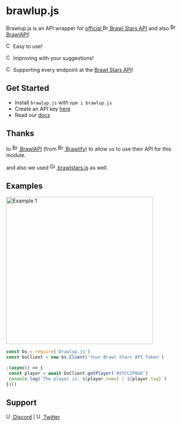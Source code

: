 # brawlup.js
Brawlup.js is an API wrapper for [official <img src="https://i.pinimg.com/474x/e8/44/db/e844db91a58d5ab88730e97b60704460.jpg" height="15" alt="Brawl Stars logo" style="border-radius:%50;"> Brawl Stars API](https://developer.brawlstars.com/) and also [<img src="https://cdn.brawlify.com/front/Star.svg" height="17" alt="BrawlAPI logo"> BrawlAPI](https://brawlapi.com/)!

<img src="https://abs-0.twimg.com/emoji/v2/svg/2705.svg" height="15" alt="Checkmark"> Easy to use!

<img src="https://abs-0.twimg.com/emoji/v2/svg/2705.svg" height="15" alt="Checkmark"> Improving with your suggestions!

<img src="https://abs-0.twimg.com/emoji/v2/svg/2705.svg" height="15" alt="Checkmark"> Supporting every endpoint at the [Brawl Stars API](https://developer.brawlstars.com/)!


## Get Started

* Install `brawlup.js` with `npm i brawlup.js`
* Create an API key [here](https://developer.brawlstars.com/#/account)
* Read our [docs](https://brawlup.github.io/js/)

## Thanks
to [<img src="https://cdn.brawlify.com/front/Star.svg" height="17" alt="BrawlAPI logo"> BrawlAPI](https://brawlapi.com/) (from [<img src="https://cdn.brawlify.com/front/Star.svg" height="17" alt="Brawlify logo"> Brawlify](https://brawlify.com/)) to allow us to use their API for this module.

and also we used [<img src="https://upload.wikimedia.org/wikipedia/commons/thumb/9/91/Octicons-mark-github.svg/2048px-Octicons-mark-github.svg.png" height="17" alt="GitHub logo"> brawlstars.js](https://github.com/dannyhpy/brawlstars-nodejs) as well.


## Examples
<img src="https://i.imgur.com/H1uzS3w.png" alt="Example 1" height="400">

```js
const bs = require('brawlup.js')
const bsClient = new bs.Client('Your Brawl Stars API Token')

;(async() => {
 const player = await bsClient.getPlayer('#2YCC2P8U8')
 console.log(`The player is: ${player.name} | ${player.tag}`)
})()
```

## Support
[<img src="https://cdn.discordapp.com/emojis/855869527061561384.gif" height="15" alt="Up Bots logo"> Discord](https://discord.gg/XUuHjEbwhb) | [<img src="https://cdn.discordapp.com/emojis/855869527061561384.gif" height="15" alt="Up Bots logo"> Twitter](https://twitter.com/UpBotsOfficial)


